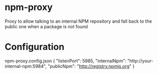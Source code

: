 npm-proxy
=========

Proxy to allow talking to an internal NPM repository and fall back to the public one when a package is not found

Configuration
==========
npm-proxy.config.json
{
  "listenPort": 5985,
  "internalNpm": "http://your-internal-npm:5984",
  "publicNpm": "http://registry.npmjs.org"
}
